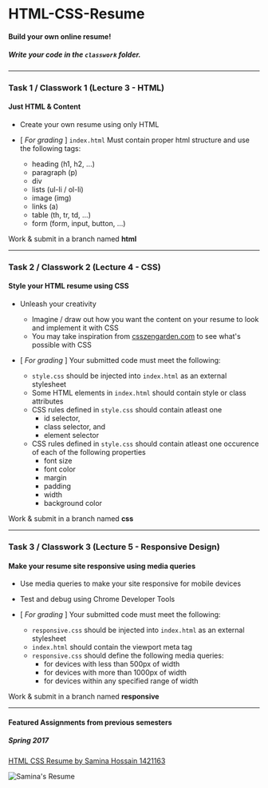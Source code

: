 # HTML-CSS-Resume
#### Build your own online resume!

##### Write your code in the `classwork` folder.
---

### Task 1 / Classwork 1 (Lecture 3 - HTML)
#### Just HTML & Content

* Create your own resume using only HTML

* [ *For grading* ] `index.html` Must contain proper html structure and use the following tags:
  - heading (h1, h2, ...)
  - paragraph (p)
  - div
  - lists (ul-li / ol-li)
  - image (img)
  - links (a)
  - table (th, tr, td, ...)
  - form (form, input, button, ...)

Work & submit in a branch named **html**

---

### Task 2 / Classwork 2 (Lecture 4 - CSS)
#### Style your HTML resume using CSS

* Unleash your creativity
  - Imagine / draw out how you want the content on your resume to look and implement it with CSS
  - You may take inspiration from [csszengarden.com](http://csszengarden.com/) to see what's possible with CSS

* [ *For grading* ] Your submitted code must meet the following:  
  - `style.css` should be injected into `index.html` as an external stylesheet
  - Some HTML elements in `index.html` should contain style or class attributes
  - CSS rules defined in `style.css` should contain atleast one 
    - id selector, 
    - class selector, and 
    - element selector
  - CSS rules defined in `style.css` should contain atleast one occurence of each of the following properties
    - font size
    - font color
    - margin
    - padding
    - width
    - background color

Work & submit in a branch named **css**

---

### Task 3 / Classwork 3 (Lecture 5 - Responsive Design)
#### Make your resume site responsive using media queries

* Use media queries to make your site responsive for mobile devices
* Test and debug using Chrome Developer Tools

* [ *For grading* ] Your submitted code must meet the following: 
  - `responsive.css` should be injected into `index.html` as an external stylesheet
  - `index.html` should contain the viewport meta tag
  - `responsive.css` should define the following media queries:
    - for devices with less than 500px of width
    - for devices with more than 1000px of width
    - for devices within any specified range of width

Work & submit in a branch named **responsive**

---

#### Featured Assignments from previous semesters
##### Spring 2017 
[HTML CSS Resume by Samina Hossain 1421163](https://github.com/samazing94/HTML-CSS-Resume)

![Samina's Resume](/../screenshots/spring17_Samina.gif?raw=true "Samina's Resume") 


